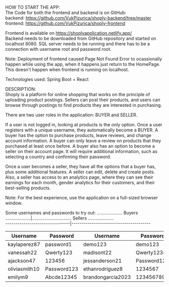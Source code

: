 HOW TO START THE APP:<br>
The Code for both the frontend and backend is on GitHub:<br>
backend: https://github.com/VukPizurica/shoply-backend/tree/master<br>
frontend: https://github.com/VukPizurica/shoply-frontend<br>

Frontend is available on https://shoplyapplication.netlify.app/ <br>
Backend needs to be downloaded from GitHub repository and started on localhost 8080. SQL server needs to be running and there has to be a connection with username root and password root. 

Note: Deployment of frontend caused Page Not Found Error to ocassionally happen while using the app, when it happens just return to the HomePage. This doesn't happen when frontend is running on localhost.

Technologies used: Spring Boot + React <br>

DESCRIPTION:
<br>
Shoply is a platform for online shopping that works on the principle of uploading product postings. Sellers can post their products, and users can browse through postings to find products they are interested in purchasing.

There are two user roles in the application: BUYER and SELLER.

If a user is not logged in, looking at products is the only option. Once a user registers with a unique username, they automatically become a BUYER. A buyer has the option to purchase products, leave reviews, and change account information. A buyer can only leave a review on products that they purchased at least once before. A buyer also has an option to become a seller on their account page. It will require additional information, such as selecting a country and confirming their password. 

Once a user becomes a seller, they have all the options that a buyer has, plus some additional features. A seller can edit, delete and create posts. Also, a seller has access to an analytics page, where they can see their earnings for each month, gender analytics for their customers, and their best-selling products.

Note: For the best experience, use the application on a full-sized browser window.


Some usernames and passwords to try out:
 .................... Buyers ....................|............................... Sellers ....................           
--------------------------------|---------------------------------------

| Username       | Password     | Username          | Password          |
|----------------|--------------|-------------------|-------------------|
| kaylaperez87   | password1    | demo123           | demo123           |
| vanessah22     | Qwerty123    | madisont22        | Qwerty12345       |
| ajackson47     | 123456       | jessanderson21    | Password123       |
| oliviasmith10  | Password123  | ethanrodriguez8   | 1234567           |
| emilym9        | Abcde12345   | brandongarcia2023 | 123456789         |


